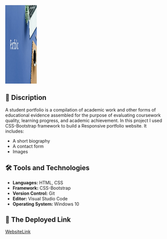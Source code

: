 <img src="assets/imgs/por.fo.jpeg" width="100" height="250"/>

## :page_with_curl: Discription
 A student portfolio is a compilation of academic work and other forms of educational evidence assembled for the purpose of  evaluating coursework quality, learning progress, and academic achievement. In this project I used CSS-Bootstrap framework to build a Responsive portfolio website. It includes:

*  A short biography 
*  A contact form 
*  Images
## :hammer_and_wrench: Tools and Technologies

- **Languages:** HTML, CSS
- **Framework:** CSS-Bootstrap
- **Version Control:** Git
- **Editor:** Visual Studio Code
- **Operating System:** Windows 10

## :link: The Deployed Link
[WebsiteLink]( https://shakofa.github.io/Port-fo-lio-pro-repo/)